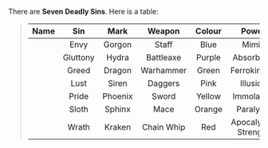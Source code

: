 There are __Seven Deadly Sins__. Here is a table:  
> |Name|Sin|Mark|Weapon|Colour|Power|Race|
> |:-:|:-:|:-:|:-:|:-:|:-:|:-:|
> ||Envy|Gorgon|Staff|Blue|Mimic|Changeling|
> ||Gluttony|Hydra|Battleaxe|Purple|Absorbtion||
> ||Greed|Dragon|Warhammer|Green|Ferrokinesis||
> ||Lust|Siren|Daggers|Pink|Illusion|Faerie|
> ||Pride|Phoenix|Sword|Yellow|Immolation|Elf|
> ||Sloth|Sphinx|Mace|Orange|Paralysis|Golem|
> ||Wrath|Kraken|Chain Whip|Red|Apocalyptic Strength|Demon|